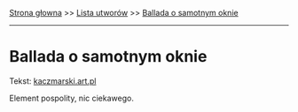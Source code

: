 [Strona głowna](../index.md) >> [Lista utworów](../list.md) >> [Ballada o samotnym oknie](54.md)

---

# Ballada o samotnym oknie

Tekst: [kaczmarski.art.pl](https://www.kaczmarski.art.pl/tworczosc/wiersze/ballada-o-samotnym-oknie/)

Element pospolity, nic ciekawego.
